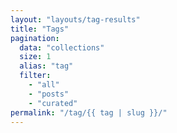 ```yaml
---
layout: "layouts/tag-results"
title: "Tags"
pagination:
  data: "collections"
  size: 1
  alias: "tag"
  filter:
    - "all"
    - "posts"
    - "curated"
permalink: "/tag/{{ tag | slug }}/"
---
```

